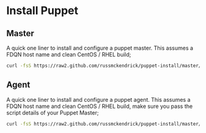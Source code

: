 # Install Puppet

## Master

A quick one liner to install and configure a puppet master. This assumes a FDQN host name and clean CentOS / RHEL build;

```bash
curl -fsS https://raw2.github.com/russmckendrick/puppet-install/master/install | bash
```


## Agent

A quick one liner to install and configure a puppet agent. This assumes a FDQN host name and clean CentOS / RHEL build, make sure you pass the script details of your Puppet Master;

```bash
curl -fsS https://raw2.github.com/russmckendrick/puppet-install/master/agent | bash -s puppet.master.com
```
